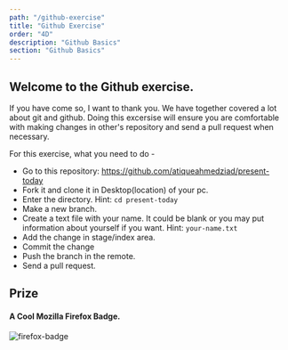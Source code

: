 ```yaml
---
path: "/github-exercise"
title: "Github Exercise"
order: "4D"
description: "Github Basics"
section: "Github Basics"
---
```


## Welcome to the Github exercise.

If you have come so, I want to thank you. We have together covered a lot about git and github. Doing this excersise will ensure you are comfortable with making changes in other's repository and send a pull request when necessary.

For this exercise, what you need to do -

- Go to this repository: https://github.com/atiqueahmedziad/present-today
- Fork it and clone it in Desktop(location) of your pc.
- Enter the directory. Hint: `cd present-today`
- Make a new branch.
- Create a text file with your name. It could be blank or you may put information about yourself if you want. Hint: `your-name.txt`
- Add the change in stage/index area.
- Commit the change
- Push the branch in the remote.
- Send a pull request.

## Prize

#### A Cool Mozilla Firefox Badge.

![firefox-badge](images/firefox=badge.jpg)
